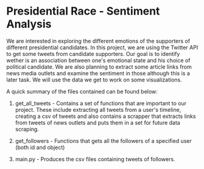 # Presidential Race - Sentiment Analysis

We are interested in exploring the different emotions of the supporters of different presidential candidates.
In this project, we are using the Twitter API to get some tweets from candidate supporters. Our goal is to identify wether is an association between one's emotional state and his choice of political candidate. We are also planning to extract some article links from news media outlets and examine the sentiment in those although this is a later task. We will use the data we get to work on some visualizations.

A quick summary of the files contained can be found below:

1. get_all_tweets - Contains a set of functions that are important to our project. These include extracting all tweets from a user's timeline, creating a csv of tweets and also contains a scrapper that extracts links from tweets of news outlets and puts them in a set for future data scraping. 

2. get_followers - Functions that gets all the followers of a specified user (both id and object)

3. main.py - Produces the csv files containing tweets of followers.
